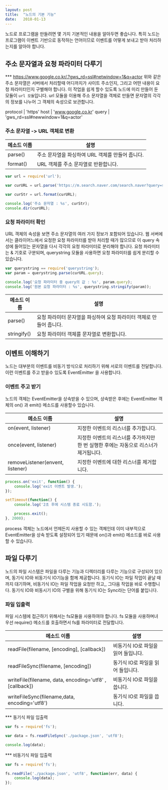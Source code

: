 ```yaml
---
layout: post
title:  "노드의 기본 기능"
date:   2018-01-13
---
```

노드로 프로그램을 만들려면 몇 가지 기본적인 내용을 알아두면 좋습니다. 특히 노드는 프로그램이 이벤트 기반으로 동작하는 언어이므로 이벤트를 어떻게 보내고 받아 처리하는지를 알아야 합니다. 

## 주소 문자열과 요청 파라미터 다루기
*** https://www.google.co.kr/.?gws_rd=ssl#netwindow=1&q=actor
위와 같은 주소 문자열은 서버에서 처리할때 어디까지가 사이트 주소인지, 그리고 어떤 내용이 요청 파라미터인지 구별해야 합니다. 이 작업을 쉽게 할수 있도록 노드에 미리 만들어 둔 모듈이 `url 모듈`입니다.
url 모듈을 이용해 주소 문자열을 객체로 만들면 문자열의 각각의 정보를 나누어 그 객체의 속성으로 보관합니다.

protocol | 'https'
host | 'www.google.co.kr'
query | 'gws_rd=ssl#newwindow=1&q=actor'

### 주소 문자열 -> URL 객체로 변환
메소드 이름 | 설명
-----------| ---
parse() | 주소 문자열을 파싱하여 URL 객체를 만들어 줍니다.
format() | URL 객체를 주소 문자열로 반환합니다.

```javascript
var url = require('url');

var curURL = url.parse('https://m.search.naver.com/search.naver?query=steve+jab&where=m&sm=mtp_hty');

var curStr = url.format(curURL);

console.log('주소 문자열 : %s', curStr);
console.dir(curURL);
```

### 요청 파라미터 확인
URL 객체의 속성을 보면 주소 문자열의 여러 가지 정보가 포함되어 있습니다. 웹 서버에서는 클라이어느에서 요청한 요청 파라미터를 받아 처리할 때가 많으므로 이 query 속성에 들어있는 문자열을 다시 각각의 요청 파라미터로 분리해야 합니다.
요청 파라미터는 & 기호로 구분되며, querystring 모듈을 사용하면 요청 파라미터를 쉽게 분리할 수 있습니다.

```javascript
var querystring == require('querystring');
var param = querystring.parse(curURL.query);

console.log('요청 파라미터 중 query의 값 : %s', param.query);
console.log('원본 요청 파라미터 : %s', querystring.stringify(param));
```

메소드 이름 | 설명
-----------| ----
parse() | 요청 파라미터 문자열을 파싱하여 요청 파라미터 객체로 만들어 줍니다.
stringify() | 요청 파라미터 객체를 문자열로 변환합니다.

## 이벤트 이해하기
노드는 대부분의 이벤트를 비동기 방식으로 처리하기 위해 서로의 이벤트를 전달합니다.
이런 이벤트를 주고 받을수 있도록 EventEmitter 을 사용합니다.

### 이벤트 주고 받기
노드의 객체는 EventEmitter을 상속받을 수 있으며, 상속받은 후에는 EventEmitter 객체의 on() 과 emit() 메소드를 사용할수 있습니다.

메소드 이름 | 설명
-----------| ----
on(event, listener) | 지정한 이벤트의 리스너를 추가합니다.
once(event, listener) | 지정한 이벤트의 리스너를 추가하지만 한 번 실행한 후에는 자동으로 리스너가 제거됩니다.
removeListener(envent, listener)  | 지정한 이벤트에 대한 리스너를 제거합니다.

```javascript
process.on('exit', function() {
	console.log('exit 이벤트 발생.');
});

setTimeout(function() {
	console.log('2초 후에 시스템 종료 시도함.');

	process.exit();
}, 2000);
```
process 객체는 노드에서 언제든지 사용할 수 있는 객체인데 이미 내부적으로 EventEmitter을 상속 받도록 설정되어 있기 때문에 on()과 emit() 메소드를 바로 사용할 수 있습니다. 

## 파일 다루기
노드의 파일 시스템은 파일을 다루는 기능과 디렉터리를 다루는 기능으로 구성되어 있으며, 동기식 IO와 비동기식 IO기능을 함께 제공합니다. 동기식 IO는 파일 작업이 끝날 때까지 대기하며, 비동기식 IO는 파일 작업을 요청만 하고,, 그다음 작업을 바로 수행합니다. 동기식 IO와 비동시기 IO의 구별을 위해 동기식 IO는 Sync라는 단어를 붙입니다.

### 파일 입출력
파일 시스템에 접근하기 위해서는 fs모듈을 사용하여야 합니다. fs 모듈을 사용하며녀 우선 require() 메소드를 호출하면서 fs를 파라미터로 전달합니다.

메소드 이름 | 설명
-----------| ---
readFile(filename, [encoding], [callback]) | 비동기식 IO로 파일을 읽어 들입니다.
readFileSync(filename, [encoding]) | 동기식 IO로 파일을 읽어 들입니다.
writeFile(filename, data, encoding='utf8' ,[callback]) | 비동기식 IO로 파일을 씁니다.
writeFileSync(filename,data, encoding='utf8') | 동기식 IO로 파일을 씁니다.

*** 동기식 파일 입출력
```javascript
var fs = require('fs');

var data = fs.readFileSync('./package.json', 'utf8');

console.log(data);
```

*** 비동기식 파일 입출력
```javascript
var fs = require('fs');

fs.readFile('./package.json', 'utf8', function(err, data) {
	console.log(data);
});
```